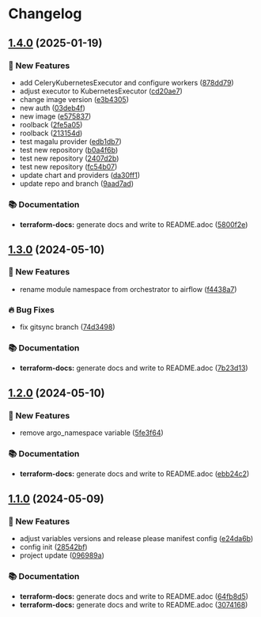 # Changelog

## [1.4.0](https://github.com/GersonRS/modern-gitops-stack-module-airflow/compare/v1.3.0...v1.4.0) (2025-01-19)


### 🚀 New Features

* add CeleryKubernetesExecutor and configure workers ([878dd79](https://github.com/GersonRS/modern-gitops-stack-module-airflow/commit/878dd794fa1f3603021fbf5b83fa1599a0bcabac))
* adjust executor to KubernetesExecutor ([cd20ae7](https://github.com/GersonRS/modern-gitops-stack-module-airflow/commit/cd20ae7920036da3530686f7396293daff16be39))
* change image version ([e3b4305](https://github.com/GersonRS/modern-gitops-stack-module-airflow/commit/e3b4305bf10921e7b940ac1e14997ca6f82ed9a7))
* new auth ([03deb4f](https://github.com/GersonRS/modern-gitops-stack-module-airflow/commit/03deb4fc07359c7bda5b0e602afb5d10c9c9f9cb))
* new image ([e575837](https://github.com/GersonRS/modern-gitops-stack-module-airflow/commit/e575837da9a01394045ef409b91c7b3a5e65f183))
* roolback ([2fe5a05](https://github.com/GersonRS/modern-gitops-stack-module-airflow/commit/2fe5a05ffe86bd70278d1a0c26c658b17ca815a1))
* roolback ([213154d](https://github.com/GersonRS/modern-gitops-stack-module-airflow/commit/213154d42042b2a3e55f5a156fc4150e000a08aa))
* test magalu provider ([edb1db7](https://github.com/GersonRS/modern-gitops-stack-module-airflow/commit/edb1db748abbe7059e9df691b9ddda8da2e99f2a))
* test new repository ([b0a4f6b](https://github.com/GersonRS/modern-gitops-stack-module-airflow/commit/b0a4f6b9221dd4111e28000dd56e93449e7d4eb2))
* test new repository ([2407d2b](https://github.com/GersonRS/modern-gitops-stack-module-airflow/commit/2407d2bd7ffa1f63b8a94d8ee13007ad5c660374))
* test new repository ([fc54b07](https://github.com/GersonRS/modern-gitops-stack-module-airflow/commit/fc54b07317947c7000a8743fd30e07ab28c2a678))
* update chart and providers ([da30ff1](https://github.com/GersonRS/modern-gitops-stack-module-airflow/commit/da30ff1b18e6fcb55d412bf0c432bb81487c42d8))
* update repo and branch ([9aad7ad](https://github.com/GersonRS/modern-gitops-stack-module-airflow/commit/9aad7ad91ca9c746bdd8e5225608de171d332797))


### 📚 Documentation

* **terraform-docs:** generate docs and write to README.adoc ([5800f2e](https://github.com/GersonRS/modern-gitops-stack-module-airflow/commit/5800f2ee2928b183005b4228d82157b3b43d3350))

## [1.3.0](https://github.com/GersonRS/modern-gitops-stack-module-airflow/compare/v1.2.0...v1.3.0) (2024-05-10)


### 🚀 New Features

* rename module namespace from orchestrator to airflow ([f4438a7](https://github.com/GersonRS/modern-gitops-stack-module-airflow/commit/f4438a7cf68a082125b29c2a69ed38a98a2d6a5f))


### 🔥 Bug Fixes

* fix gitsync branch ([74d3498](https://github.com/GersonRS/modern-gitops-stack-module-airflow/commit/74d3498f6aefc00cd4253aaeed76a79f58a03657))


### 📚 Documentation

* **terraform-docs:** generate docs and write to README.adoc ([7b23d13](https://github.com/GersonRS/modern-gitops-stack-module-airflow/commit/7b23d1318e08abe2d1a9a613dbca2a1f923cde03))

## [1.2.0](https://github.com/GersonRS/modern-gitops-stack-module-airflow/compare/v1.1.0...v1.2.0) (2024-05-10)


### 🚀 New Features

* remove argo_namespace variable ([5fe3f64](https://github.com/GersonRS/modern-gitops-stack-module-airflow/commit/5fe3f646f046b7daa66764d95de6a9c531d65b11))


### 📚 Documentation

* **terraform-docs:** generate docs and write to README.adoc ([ebb24c2](https://github.com/GersonRS/modern-gitops-stack-module-airflow/commit/ebb24c2b418a47d99bcde2295c1d180bff2bf6ab))

## [1.1.0](https://github.com/GersonRS/modern-gitops-stack-module-airflow/compare/v1.0.0...v1.1.0) (2024-05-09)


### 🚀 New Features

* adjust variables versions and release please manifest config ([e24da6b](https://github.com/GersonRS/modern-gitops-stack-module-airflow/commit/e24da6b8e2db4abb62b32df5e701fcb8dfb68f32))
* config init ([28542bf](https://github.com/GersonRS/modern-gitops-stack-module-airflow/commit/28542bfba2d98fab6e0ff13129df751fc746d97a))
* project update ([096989a](https://github.com/GersonRS/modern-gitops-stack-module-airflow/commit/096989a8f69ab1aced53bd19dbed9a95ffa8488f))


### 📚 Documentation

* **terraform-docs:** generate docs and write to README.adoc ([64fb8d5](https://github.com/GersonRS/modern-gitops-stack-module-airflow/commit/64fb8d5ab39c1843bda992c1525f2c394e8ba5e1))
* **terraform-docs:** generate docs and write to README.adoc ([3074168](https://github.com/GersonRS/modern-gitops-stack-module-airflow/commit/30741688296170950a773064cb708ce95ede218c))

